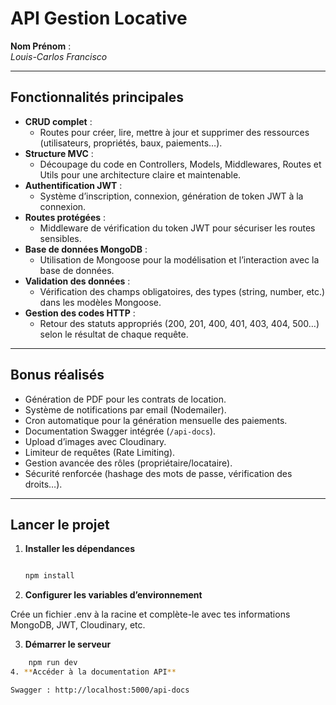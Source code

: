 # API Gestion Locative

**Nom Prénom** :  
*Louis-Carlos Francisco*

---

## Fonctionnalités principales

- **CRUD complet** :  
  - Routes pour créer, lire, mettre à jour et supprimer des ressources (utilisateurs, propriétés, baux, paiements…).
- **Structure MVC** :  
  - Découpage du code en Controllers, Models, Middlewares, Routes et Utils pour une architecture claire et maintenable.
- **Authentification JWT** :  
  - Système d’inscription, connexion, génération de token JWT à la connexion.
- **Routes protégées** :  
  - Middleware de vérification du token JWT pour sécuriser les routes sensibles.
- **Base de données MongoDB** :  
  - Utilisation de Mongoose pour la modélisation et l’interaction avec la base de données.
- **Validation des données** :  
  - Vérification des champs obligatoires, des types (string, number, etc.) dans les modèles Mongoose.
- **Gestion des codes HTTP** :  
  - Retour des statuts appropriés (200, 201, 400, 401, 403, 404, 500…) selon le résultat de chaque requête.

---

## Bonus réalisés

- Génération de PDF pour les contrats de location.
- Système de notifications par email (Nodemailer).
- Cron automatique pour la génération mensuelle des paiements.
- Documentation Swagger intégrée (`/api-docs`).
- Upload d’images avec Cloudinary.
- Limiteur de requêtes (Rate Limiting).
- Gestion avancée des rôles (propriétaire/locataire).
- Sécurité renforcée (hashage des mots de passe, vérification des droits…).

---

## Lancer le projet

1. **Installer les dépendances**
   ```bash

   npm install
2. **Configurer les variables d’environnement**

Crée un fichier .env à la racine et complète-le avec tes informations MongoDB, JWT, Cloudinary, etc.

3. **Démarrer le serveur**
```bash
    npm run dev
4. **Accéder à la documentation API**

Swagger : http://localhost:5000/api-docs
